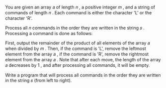 You are given an array 𝑎
 of length 𝑛
, a positive integer 𝑚
, and a string of commands of length 𝑛
. Each command is either the character 'L' or the character 'R'.

Process all 𝑛
 commands in the order they are written in the string 𝑠
. Processing a command is done as follows:

First, output the remainder of the product of all elements of the array 𝑎
 when divided by 𝑚
.
Then, if the command is 'L', remove the leftmost element from the array 𝑎
, if the command is 'R', remove the rightmost element from the array 𝑎
.
Note that after each move, the length of the array 𝑎
 decreases by 1
, and after processing all commands, it will be empty.

Write a program that will process all commands in the order they are written in the string 𝑠
 (from left to right).